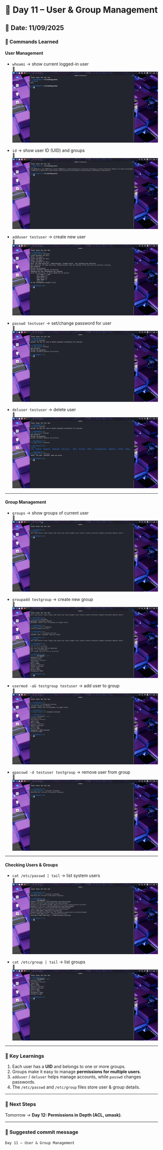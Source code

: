 # 👥 Day 11 – User & Group Management  

## 📅 Date: 11/09/2025  

### 🔹 Commands Learned  

#### User Management  
- `whoami` → show current logged-in user  
📸 ![whoami](images/day11_whoami.png)  

- `id` → show user ID (UID) and groups  
📸 ![id](images/day11_id.png)  

- `adduser testuser` → create new user  
📸 ![adduser](images/day11_adduser.png)  

- `passwd testuser` → set/change password for user  
📸 ![passwd](images/day11_passwd.png)  

- `deluser testuser` → delete user  
📸 ![deluser](images/day11_deluser.png)  

---

#### Group Management  
- `groups` → show groups of current user  
📸 ![groups](images/day11_groups.png)  

- `groupadd testgroup` → create new group  
📸 ![groupadd](images/day11_groupadd.png)  

- `usermod -aG testgroup testuser` → add user to group  
📸 ![usermod](images/day11_usermod.png)  

- `gpasswd -d testuser testgroup` → remove user from group  
📸 ![gpasswd](images/day11_gpasswd.png)  

---

#### Checking Users & Groups  
- `cat /etc/passwd | tail` → list system users  
📸 ![passwdfile](images/day11_passwdfile.png)  

- `cat /etc/group | tail` → list groups  
📸 ![groupfile](images/day11_groupfile.png)  

---

### 🔹 Key Learnings  
1. Each user has a **UID** and belongs to one or more groups.  
2. Groups make it easy to manage **permissions for multiple users**.  
3. `adduser` / `deluser` helps manage accounts, while `passwd` changes passwords.  
4. The `/etc/passwd` and `/etc/group` files store user & group details.  

---

### 🔹 Next Steps  
Tomorrow → **Day 12: Permissions in Depth (ACL, umask)**.  

---

### 🔖 Suggested commit message  
`Day 11 – User & Group Management`
